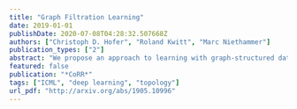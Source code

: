 ```yaml
---
title: "Graph Filtration Learning"
date: 2019-01-01
publishDate: 2020-07-08T04:28:32.507668Z
authors: ["Christoph D. Hofer", "Roland Kwitt", "Marc Niethammer"]
publication_types: ["2"]
abstract: "We propose an approach to learning with graph-structured data in the problem domain of graph classification. In particular, we present a novel type of readout operation to aggregate node features into a graph-level representation. To this end, we leverage persistent homology computed via a real-valued, learnable, filter function. We establish the theoretical foundation for differentiating through the persistent homology computation. Empirically, we show that this type of readout operation compares favorably to previous techniques, especially when the graph connectivity structure is informative for the learning problem."
featured: false
publication: "*CoRR*"
tags: ["ICML", "deep learning", "topology"]
url_pdf: "http://arxiv.org/abs/1905.10996"
---
```


